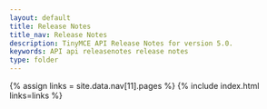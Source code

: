 ```yaml
---
layout: default
title: Release Notes
title_nav: Release Notes
description: TinyMCE API Release Notes for version 5.0.
keywords: API api releasenotes release notes
type: folder
---
```


{% assign links = site.data.nav[11].pages %}
{% include index.html links=links %}
